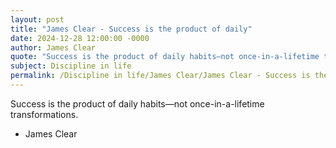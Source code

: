 ```yaml
---
layout: post
title: "James Clear - Success is the product of daily"
date: 2024-12-28 12:00:00 -0000
author: James Clear
quote: "Success is the product of daily habits—not once-in-a-lifetime transformations."
subject: Discipline in life
permalink: /Discipline in life/James Clear/James Clear - Success is the product of daily
---
```


Success is the product of daily habits—not once-in-a-lifetime transformations.

- James Clear
